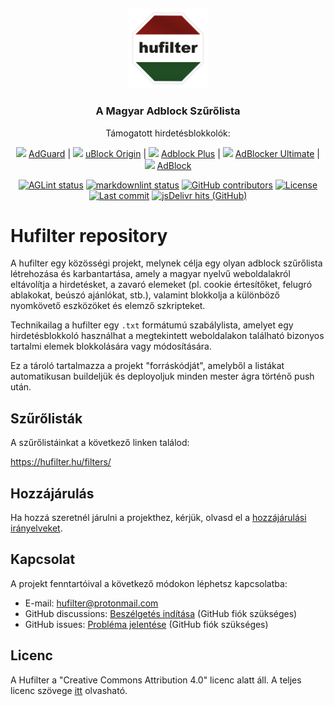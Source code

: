 <!-- markdownlint-disable -->
&nbsp;
<p align="center">
    <img src="https://raw.githubusercontent.com/hufilter/hufilter/master/assets/images/hufilter.svg" width="128rem" alt="hufilter" />
</p>
<h3 align="center">A Magyar Adblock Szűrőlista</h3>
<p align="center">Támogatott hirdetésblokkolók:</p>
<p align="center">
    <a href="https://adguard.com/"><img src="https://gist.githubusercontent.com/scripthunter7/6378a96b61b927357f39a33d3abc5af7/raw/e306604fd548ac1b2de70d2a5d8a43017496f221/adguard_logo.svg" width="14px" /></a> <a href="https://adguard.com/">AdGuard</a>
    | <a href="https://github.com/gorhill/uBlock"><img src="https://upload.wikimedia.org/wikipedia/commons/0/05/UBlock_Origin.svg" width="14px" /></a> <a href="https://github.com/gorhill/uBlock">uBlock Origin</a>
    | <a href="https://adblockplus.org/"><img src="https://upload.wikimedia.org/wikipedia/commons/9/9b/Adblock_Plus_2014_Logo.svg" width="14px" /></a> <a href="https://adblockplus.org/">Adblock Plus</a>
    | <a href="https://adblockultimate.net/"><img src="https://gist.githubusercontent.com/scripthunter7/418eb959a67d230f1f0975a222078565/raw/85854779bc661bce93b6abccea6ed56fca5c2844/adblocker_ultimate_logo.svg" width="14px" /></a> <a href="https://adblockultimate.net/">AdBlocker Ultimate</a>
    | <a href="https://getadblock.com/"><img src="https://gist.githubusercontent.com/scripthunter7/45f46156b3e4efdd13817ffc57389feb/raw/6024bd84726be876839925f328faa3afb45e0534/adblock_logo.svg" width="14px" /></a> <a href="https://getadblock.com/">AdBlock</a>
</p>
<p align="center">
    <a href="https://github.com/hufilter/hufilter/actions/workflows/aglint.yml" target="_blank"><img src="https://github.com/hufilter/hufilter/actions/workflows/aglint.yml/badge.svg?branch=master" alt="AGLint status" /></a>
    <a href="https://github.com/hufilter/hufilter/actions/workflows/markdownlint.yml" target="_blank"><img src="https://github.com/hufilter/hufilter/actions/workflows/markdownlint.yml/badge.svg?branch=master" alt="markdownlint status" /></a>
    <a href="https://github.com/hufilter/hufilter/graphs/contributors" target="_blank"><img src="https://img.shields.io/github/contributors/hufilter/hufilter" alt="GitHub contributors" /></a>
    <a href="https://github.com/hufilter/hufilter/blob/master/LICENSE" target="_blank"><img src="https://img.shields.io/github/license/hufilter/hufilter" alt="License" /></a>
    <a href="https://github.com/hufilter/hufilter/commits/master" target="_blank"><img src="https://img.shields.io/github/last-commit/hufilter/hufilter/master" alt="Last commit" /></a>
    <a href="https://www.jsdelivr.com/package/gh/hufilter/hufilter?tab=stats" target="_blank"><img alt="jsDelivr hits (GitHub)" src="https://img.shields.io/jsdelivr/gh/hd/hufilter/hufilter"></a>
</p>
<!-- markdownlint-restore -->

<!-- TODO: Ha találunk valami jó fordítást a "repository" szóra, akkor térjünk át rá később. -->
# Hufilter repository

A hufilter egy közösségi projekt, melynek célja egy olyan adblock szűrőlista létrehozása és karbantartása,
amely a magyar nyelvű weboldalakról eltávolítja a hirdetésket, a zavaró elemeket (pl. cookie értesítőket,
felugró ablakokat, beúszó ajánlókat, stb.), valamint blokkolja a különböző nyomkövető eszközöket és elemző szkripteket.

Technikailag a hufilter egy `.txt` formátumú szabálylista, amelyet egy hirdetésblokkoló használhat a megtekintett
weboldalakon található bizonyos tartalmi elemek blokkolására vagy módosítására.

Ez a tároló tartalmazza a projekt "forráskódját", amelyből a listákat automatikusan buildeljük és deployoljuk minden
mester ágra történő push után.

## Szűrőlisták

A szűrőlistáinkat a következő linken találod:

https://hufilter.hu/filters/

## Hozzájárulás

Ha hozzá szeretnél járulni a projekthez, kérjük, olvasd el a [hozzájárulási irányelveket][contributing-guide].

## Kapcsolat

A projekt fenntartóival a következő módokon léphetsz kapcsolatba:

- E-mail: [hufilter@protonmail.com][hufilter-mail]
- GitHub discussions: [Beszélgetés indítása][new-discussion] (GitHub fiók szükséges)
- GitHub issues: [Probléma jelentése][new-issue] (GitHub fiók szükséges)

## Licenc

A Hufilter a "Creative Commons Attribution 4.0" licenc alatt áll. A teljes licenc szövege [itt][license] olvasható.

[contributing-guide]: https://github.com/hufilter/hufilter/blob/master/CONTRIBUTING.hu.md
[hufilter-mail]: mailto:hufilter@protonmail.com
[license]: https://github.com/hufilter/hufilter/blob/master/LICENSE
[new-discussion]: https://github.com/hufilter/hufilter/discussions/new/choose
[new-issue]: https://github.com/hufilter/hufilter/issues/new/
